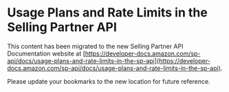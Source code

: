 Usage Plans and Rate Limits in the Selling Partner API
=============================

This content has been migrated to the new Selling Partner API Documentation website at [https://developer-docs.amazon.com/sp-api/docs/usage-plans-and-rate-limits-in-the-sp-api](https://developer-docs.amazon.com/sp-api/docs/usage-plans-and-rate-limits-in-the-sp-api).

Please update your bookmarks to the new location for future reference.